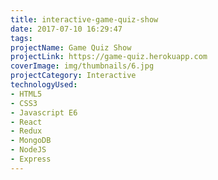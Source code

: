 ```yaml
---
title: interactive-game-quiz-show
date: 2017-07-10 16:29:47
tags:
projectName: Game Quiz Show
projectLink: https://game-quiz.herokuapp.com
coverImage: img/thumbnails/6.jpg
projectCategory: Interactive
technologyUsed:
- HTML5
- CSS3
- Javascript E6
- React
- Redux
- MongoDB
- NodeJS
- Express
---
```

